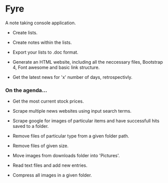 # Fyre
A note taking console application.

- Create lists.

- Create notes within the lists.

- Export your lists to .doc format.

- Generate an HTML website, including all the neccessary files, Bootstrap 4, Font awesome and basic link structure.

- Get the latest news for 'x' number of days, retrospectivly.

### On the agenda...

- Get the most current stock prices.

- Scrape multiple news websites using input search terms.

- Scrape google for images of particular items and have successfull hits saved to a folder.

- Remove files of particular type from a given folder path.

- Remove files of given size.

- Move images from downloads folder into 'Pictures'.

- Read text files and add new entries.

- Compress all images in a given folder.






